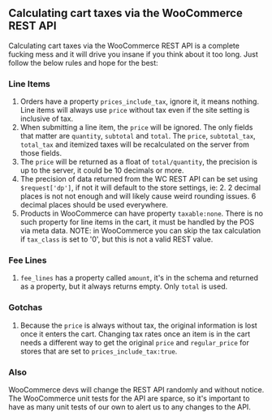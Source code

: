 ## Calculating cart taxes via the WooCommerce REST API

Calculating cart taxes via the WooCommerce REST API is a complete fucking mess and it will drive you insane if you think about it too long. Just follow the below rules and hope for the best:

### Line Items

1. Orders have a property `prices_include_tax`, ignore it, it means nothing. Line items will always use `price` without tax even if the site setting is inclusive of tax.
2. When submitting a line item, the `price` will be ignored. The only fields that matter are `quantity`, `subtotal` and `total`. The `price`, `subtotal_tax`, `total_tax` and itemized taxes will be recalculated on the server from those fields.
3. The `price` will be returned as a float of `total/quantity`, the precision is up to the server, it could be 10 decimals or more.
4. The precision of data returned from the WC REST API can be set using `$request['dp']`, if not it will default to the store settings, ie: 2. 2 decimal places is not not enough and will likely cause weird rounding issues. 6 decimal places should be used everywhere.
5. Products in WooCommerce can have property `taxable:none`. There is no such property for line items in the cart, it must be handled by the POS via meta data. NOTE: in WooCommerce you can skip the tax calculation if `tax_class` is set to '0', but this is not a valid REST value.

### Fee Lines

1. `fee_lines` has a property called `amount`, it's in the schema and returned as a property, but it always returns empty. Only `total` is used.

### Gotchas

1. Because the `price` is always without tax, the original information is lost once it enters the cart. Changing tax rates once an item is in the cart needs a different way to get the original `price` and `regular_price` for stores that are set to `prices_include_tax:true`.

### Also

WooCommerce devs will change the REST API randomly and without notice. The WooCommerce unit tests for the API are sparce, so it's important to have as many unit tests of our own to alert us to any changes to the API.
